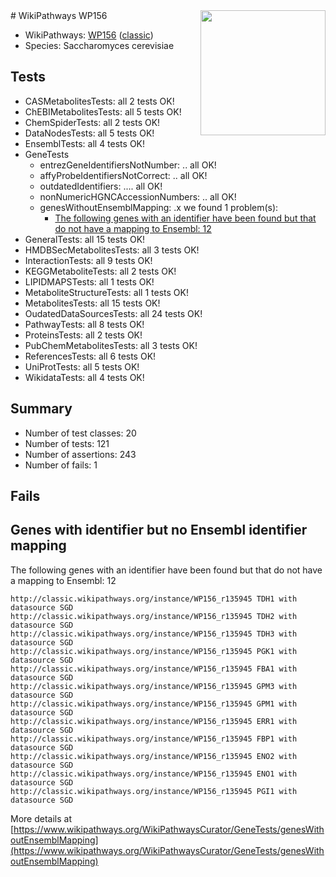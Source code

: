 <img style="float: right; width: 200px" src="https://upload.wikimedia.org/wikipedia/commons/thumb/8/83/Wplogo_with_text_500.png/640px-Wplogo_with_text_500.png" />
# WikiPathways WP156

* WikiPathways: [WP156](https://wikipathways.org/pathways/WP156) ([classic](https://classic.wikipathways.org/instance/WP156))
* Species: Saccharomyces cerevisiae
## Tests
* CASMetabolitesTests: all 2 tests OK!
* ChEBIMetabolitesTests: all 5 tests OK!
* ChemSpiderTests: all 2 tests OK!
* DataNodesTests: all 5 tests OK!
* EnsemblTests: all 4 tests OK!
* GeneTests
    * entrezGeneIdentifiersNotNumber: .. all OK!
    * affyProbeIdentifiersNotCorrect: .. all OK!
    * outdatedIdentifiers: .... all OK!
    * nonNumericHGNCAccessionNumbers: .. all OK!
    * genesWithoutEnsemblMapping: .x we found 1 problem(s):
        * [The following genes with an identifier have been found but that do not have a mapping to Ensembl: 12](#c4e5430f)
* GeneralTests: all 15 tests OK!
* HMDBSecMetabolitesTests: all 3 tests OK!
* InteractionTests: all 9 tests OK!
* KEGGMetaboliteTests: all 2 tests OK!
* LIPIDMAPSTests: all 1 tests OK!
* MetaboliteStructureTests: all 1 tests OK!
* MetabolitesTests: all 15 tests OK!
* OudatedDataSourcesTests: all 24 tests OK!
* PathwayTests: all 8 tests OK!
* ProteinsTests: all 2 tests OK!
* PubChemMetabolitesTests: all 3 tests OK!
* ReferencesTests: all 6 tests OK!
* UniProtTests: all 5 tests OK!
* WikidataTests: all 4 tests OK!


## Summary

* Number of test classes: 20
* Number of tests: 121
* Number of assertions: 243
* Number of fails: 1

## Fails

<a name="c4e5430f" />

## Genes with identifier but no Ensembl identifier mapping

The following genes with an identifier have been found but that do not have a mapping to Ensembl: 12
```
http://classic.wikipathways.org/instance/WP156_r135945 TDH1 with datasource SGD
http://classic.wikipathways.org/instance/WP156_r135945 TDH2 with datasource SGD
http://classic.wikipathways.org/instance/WP156_r135945 TDH3 with datasource SGD
http://classic.wikipathways.org/instance/WP156_r135945 PGK1 with datasource SGD
http://classic.wikipathways.org/instance/WP156_r135945 FBA1 with datasource SGD
http://classic.wikipathways.org/instance/WP156_r135945 GPM3 with datasource SGD
http://classic.wikipathways.org/instance/WP156_r135945 GPM1 with datasource SGD
http://classic.wikipathways.org/instance/WP156_r135945 ERR1 with datasource SGD
http://classic.wikipathways.org/instance/WP156_r135945 FBP1 with datasource SGD
http://classic.wikipathways.org/instance/WP156_r135945 ENO2 with datasource SGD
http://classic.wikipathways.org/instance/WP156_r135945 ENO1 with datasource SGD
http://classic.wikipathways.org/instance/WP156_r135945 PGI1 with datasource SGD
```

More details at [https://www.wikipathways.org/WikiPathwaysCurator/GeneTests/genesWithoutEnsemblMapping](https://www.wikipathways.org/WikiPathwaysCurator/GeneTests/genesWithoutEnsemblMapping)

